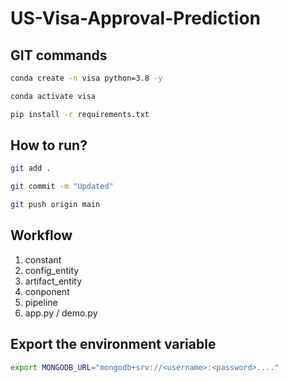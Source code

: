# US-Visa-Approval-Prediction

## GIT commands

``` bash
conda create -n visa python=3.8 -y
```

```bash
conda activate visa
```

```bash
pip install -r requirements.txt
```
## How to run?

```bash
git add .
```

```bash
git commit -m "Updated"
```

```bash
git push origin main
```

## Workflow
1. constant
2. config_entity
3. artifact_entity
4. conponent
5. pipeline
6. app.py / demo.py

## Export the environment variable

```bash
export MONGODB_URL="mongodb+srv://<username>:<password>...."
```

